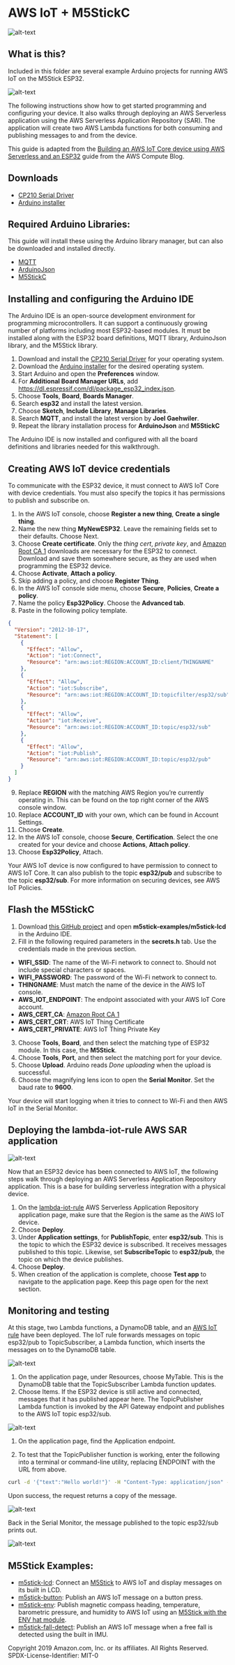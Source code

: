 # AWS IoT + M5StickC

![alt-text](https://pbs.twimg.com/media/ENUSd1jUYAAepFI?format=jpg&name=4096x4096)

## What is this?

Included in this folder are several example Arduino projects for running AWS IoT on the M5Stick ESP32.

![alt-text](https://d2908q01vomqb2.cloudfront.net/1b6453892473a467d07372d45eb05abc2031647a/2020/01/15/Screen-Shot-2020-01-08-at-3.20.35-PM.png)

The following instructions show how to get started programming and configuring your device. It also walks through deploying an AWS Serverless application using the AWS Serverless Application Repository (SAR). The application will create two AWS Lambda functions for both consuming and publishing messages to and from the device.

This guide is adapted from the [Building an AWS IoT Core device using AWS Serverless and an ESP32](https://aws.amazon.com/blogs/compute/building-an-aws-iot-core-device-using-aws-serverless-and-an-esp32/) guide from the AWS Compute Blog.

## Downloads

- [CP210 Serial Driver](https://www.silabs.com/products/development-tools/software/usb-to-uart-bridge-vcp-drivers)
- [Arduino installer](https://arduino.cc)

## Required Arduino Libraries:

This guide will install these using the Arduino library manager, but can also be downloaded and installed directly.

- [MQTT](https://github.com/256dpi/arduino-mqtt)
- [ArduinoJson](https://arduinojson.org/)
- [M5StickC](https://github.com/m5stack/M5StickC)

## Installing and configuring the Arduino IDE

The Arduino IDE is an open-source development environment for programming microcontrollers. It can support a continuously growing number of platforms including most ESP32-based modules. It must be installed along with the ESP32 board definitions, MQTT library, ArduinoJson library, and the M5Stick library.

1. Download and install the [CP210 Serial Driver](https://www.silabs.com/products/development-tools/software/usb-to-uart-bridge-vcp-drivers) for your operating system.
2. Download the [Arduino installer](https://arduino.cc) for the desired operating system.
3. Start Arduino and open the **Preferences** window.
4. For **Additional Board Manager URLs**, add
https://dl.espressif.com/dl/package_esp32_index.json.
5. Choose **Tools**, **Board**, **Boards Manager**.
6. Search **esp32** and install the latest version.
7. Choose **Sketch**, **Include Library**, **Manage Libraries**.
8. Search **MQTT**, and install the latest version by **Joel Gaehwiler**.
9. Repeat the library installation process for **ArduinoJson** and **M5StickC**

The Arduino IDE is now installed and configured with all the board definitions and libraries needed for this walkthrough.

## Creating AWS IoT device credentials

To communicate with the ESP32 device, it must connect to AWS IoT Core with device credentials. You must also specify the topics it has permissions to publish and subscribe on.

1. In the AWS IoT console, choose **Register a new thing**, **Create a single thing**.
2. Name the new thing **MyNewESP32**. Leave the remaining fields set to their defaults. Choose Next.
3. Choose **Create certificate**. Only the *thing cert*, *private key*, and [Amazon Root CA 1](https://www.amazontrust.com/repository/AmazonRootCA1.pem) downloads are necessary for the ESP32 to connect. Download and save them somewhere secure, as they are used when programming the ESP32 device.
4. Choose **Activate**, **Attach a policy**.
5. Skip adding a policy, and choose **Register Thing**.
6. In the AWS IoT console side menu, choose **Secure**, **Policies**, **Create a policy**.
7. Name the policy **Esp32Policy**. Choose the **Advanced tab**.
8. Paste in the following policy template.

```json
{
  "Version": "2012-10-17",
  "Statement": [
    {
      "Effect": "Allow",
      "Action": "iot:Connect",
      "Resource": "arn:aws:iot:REGION:ACCOUNT_ID:client/THINGNAME"
    },
    {
      "Effect": "Allow",
      "Action": "iot:Subscribe",
      "Resource": "arn:aws:iot:REGION:ACCOUNT_ID:topicfilter/esp32/sub"
    },
	{
      "Effect": "Allow",
      "Action": "iot:Receive",
      "Resource": "arn:aws:iot:REGION:ACCOUNT_ID:topic/esp32/sub"
    },
    {
      "Effect": "Allow",
      "Action": "iot:Publish",
      "Resource": "arn:aws:iot:REGION:ACCOUNT_ID:topic/esp32/pub"
    }
  ]
}
```

9. Replace **REGION** with the matching AWS Region you’re currently operating in. This can be found on the top right corner of the AWS console window.
10. Replace **ACCOUNT_ID** with your own, which can be found in Account Settings.
11. Choose **Create**.
12. In the AWS IoT console, choose **Secure**, **Certification**. Select the one created for your device and choose **Actions**, **Attach policy**.
13. Choose **Esp32Policy**, Attach.

Your AWS IoT device is now configured to have permission to connect to AWS IoT Core. It can also publish to the topic **esp32/pub** and subscribe to the topic **esp32/sub**. For more information on securing devices, see AWS IoT Policies.

## Flash the M5StickC

1. Download [this GitHub project](https://github.com/aws-samples/aws-iot-esp32-arduino-examples) and open **m5stick-examples/m5stick-lcd** in the Arduino IDE.
2. Fill in the following required parameters in the **secrets.h** tab. Use the credentials made in the previous section.

  - **WIFI_SSID**: The name of the Wi-Fi network to connect to. Should not include special characters or spaces.
  - **WIFI_PASSWORD**: The password of the Wi-Fi network to connect to.
  - **THINGNAME**: Must match the name of the device in the AWS IoT console.
  - **AWS_IOT_ENDPOINT**: The endpoint associated with your AWS IoT Core account.
  - **AWS_CERT_CA**: [Amazon Root CA 1](https://www.amazontrust.com/repository/AmazonRootCA1.pem)  
  - **AWS_CERT_CRT**: AWS IoT Thing Certificate
  - **AWS_CERT_PRIVATE**: AWS IoT Thing Private Key


3. Choose **Tools**, **Board**, and then select the matching type of ESP32 module. In this case, the **M5Stick**.
4. Choose **Tools**, **Port**, and then select the matching port for your device.
5. Choose **Upload**. Arduino reads *Done uploading* when the upload is successful.
6. Choose the magnifying lens icon to open the **Serial Monitor**. Set the baud rate to **9600**.

Your device will start logging when it tries to connect to Wi-Fi and then AWS IoT in the Serial Monitor.

## Deploying the lambda-iot-rule AWS SAR application

![alt-text](https://d2908q01vomqb2.cloudfront.net/1b6453892473a467d07372d45eb05abc2031647a/2020/01/15/Screen-Shot-2020-01-08-at-3.20.35-PM.png)


Now that an ESP32 device has been connected to AWS IoT, the following steps walk through deploying an AWS Serverless Application Repository application. This is a base for building serverless integration with a physical device.

1. On the [lambda-iot-rule](https://serverlessrepo.aws.amazon.com/applications/arn:aws:serverlessrepo:us-east-2:826492788183:applications~lambda-iot-rule) AWS Serverless Application Repository application page, make sure that the Region is the same as the AWS IoT device.
2. Choose **Deploy**.
3. Under **Application settings**, for **PublishTopic**, enter **esp32/sub**. This is the topic to which the ESP32 device is subscribed. It receives messages published to this topic. Likewise, set **SubscribeTopic** to **esp32/pub**, the topic on which the device publishes.
4. Choose **Deploy**.
5. When creation of the application is complete, choose **Test app** to navigate to the application page. Keep this page open for the next section.

## Monitoring and testing

At this stage, two Lambda functions, a DynamoDB table, and an [AWS IoT rule](https://docs.aws.amazon.com/iot/latest/developerguide/iot-rules.html) have been deployed. The IoT rule forwards messages on topic esp32/pub to TopicSubscriber, a Lambda function, which inserts the messages on to the DynamoDB table.

![alt-text](https://d2908q01vomqb2.cloudfront.net/1b6453892473a467d07372d45eb05abc2031647a/2020/01/02/Picture7.png)

1. On the application page, under Resources, choose MyTable. This is the DynamoDB table that the TopicSubscriber Lambda function updates.
2. Choose Items. If the ESP32 device is still active and connected, messages that it has published appear here.
The TopicPublisher Lambda function is invoked by the API Gateway endpoint and publishes to the AWS IoT topic esp32/sub.

![alt-text](https://d2908q01vomqb2.cloudfront.net/1b6453892473a467d07372d45eb05abc2031647a/2020/01/02/Picture8.png)

1. On the application page, find the Application endpoint.

2. To test that the TopicPublisher function is working, enter the following into a terminal or command-line utility, replacing ENDPOINT with the URL from above.

```bash
curl -d '{"text":"Hello world!"}' -H "Content-Type: application/json" -X POST https://ENDPOINT/publish
```

Upon success, the request returns a copy of the message.

![alt-text](https://d2908q01vomqb2.cloudfront.net/1b6453892473a467d07372d45eb05abc2031647a/2020/01/02/Picture9.png)

Back in the Serial Monitor, the message published to the topic esp32/sub prints out.

![alt-text](https://d2908q01vomqb2.cloudfront.net/1b6453892473a467d07372d45eb05abc2031647a/2020/01/02/Picture10.png)

## M5Stick Examples:

- [m5stick-lcd](https://github.com/aws-samples/aws-iot-esp32-arduino-examples/tree/master/m5stick-examples/m5stick-lcd): Connect an [M5Stick](https://m5stack.com/products/stick-c) to AWS IoT and display messages on its built in LCD.
- [m5stick-button](https://github.com/aws-samples/aws-iot-esp32-arduino-examples/tree/master/m5stick-examples/m5stick-button): Publish an AWS IoT message on a button press.
- [m5stick-env](https://github.com/aws-samples/aws-iot-esp32-arduino-examples/tree/master/m5stick-examples/m5stick-env): Publish magnetic compass heading, temperature, barometric pressure, and humidity to AWS IoT using an [M5Stick with the ENV hat module](https://m5stack.com/collections/m5-core/products/m5stickc-development-kit-with-hat).
- [m5stick-fall-detect](https://github.com/aws-samples/aws-iot-esp32-arduino-examples/tree/master/m5stick-examples/m5stick-fall-detect): Publish an AWS IoT message when a free fall is detected using the built in IMU.


Copyright 2019 Amazon.com, Inc. or its affiliates. All Rights Reserved. SPDX-License-Identifier: MIT-0
